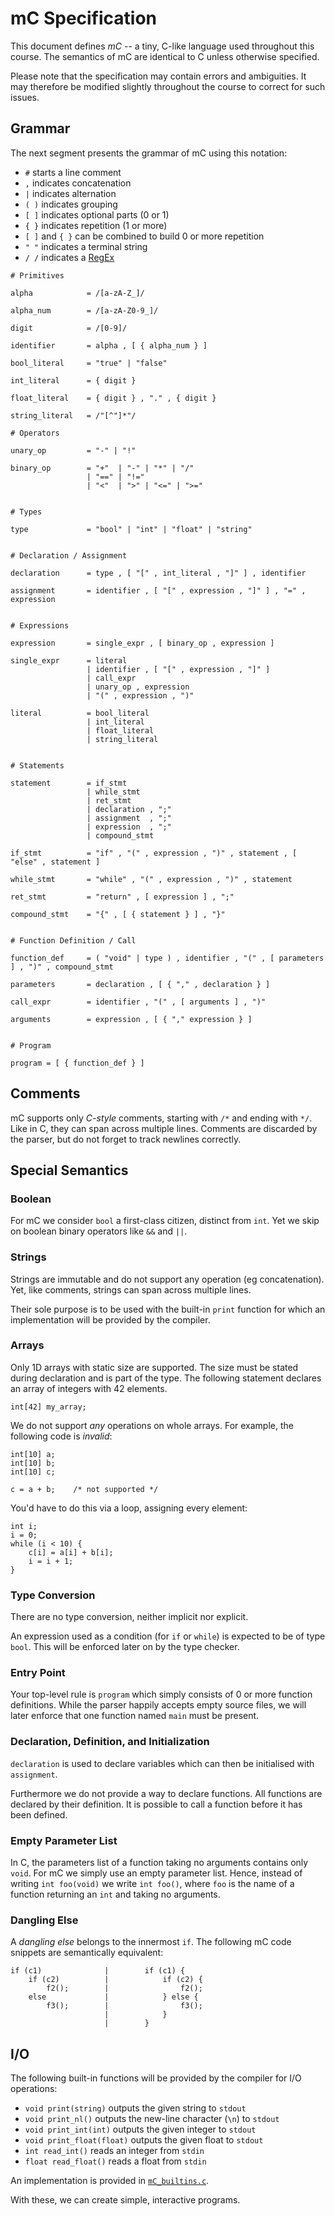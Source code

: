 # mC Specification

This document defines *mC* -- a tiny, C-like language used throughout this course.
The semantics of mC are identical to C unless otherwise specified.

Please note that the specification may contain errors and ambiguities.
It may therefore be modified slightly throughout the course to correct for such issues.

## Grammar

The next segment presents the grammar of mC using this notation:

- `#` starts a line comment
- `,` indicates concatenation
- `|` indicates alternation
- `( )` indicates grouping
- `[ ]` indicates optional parts (0 or 1)
- `{ }` indicates repetition (1 or more)
- `[ ]` and `{ }` can be combined to build 0 or more repetition
- `" "` indicates a terminal string
- `/ /` indicates a [RegEx]

[RegEx]: <https://www.regular-expressions.info/>

```
# Primitives

alpha            = /[a-zA-Z_]/

alpha_num        = /[a-zA-Z0-9_]/

digit            = /[0-9]/

identifier       = alpha , [ { alpha_num } ]

bool_literal     = "true" | "false"

int_literal      = { digit }

float_literal    = { digit } , "." , { digit }

string_literal   = /"[^"]*"/

# Operators

unary_op         = "-" | "!"

binary_op        = "+"  | "-" | "*" | "/"
                 | "==" | "!="
                 | "<"  | ">" | "<=" | ">="


# Types

type             = "bool" | "int" | "float" | "string"


# Declaration / Assignment

declaration      = type , [ "[" , int_literal , "]" ] , identifier

assignment       = identifier , [ "[" , expression , "]" ] , "=" , expression


# Expressions

expression       = single_expr , [ binary_op , expression ]

single_expr      = literal
                 | identifier , [ "[" , expression , "]" ]
                 | call_expr
                 | unary_op , expression
                 | "(" , expression , ")"

literal          = bool_literal
                 | int_literal
                 | float_literal
                 | string_literal


# Statements

statement        = if_stmt
                 | while_stmt
                 | ret_stmt
                 | declaration , ";"
                 | assignment  , ";"
                 | expression  , ";"
                 | compound_stmt

if_stmt          = "if" , "(" , expression , ")" , statement , [ "else" , statement ]

while_stmt       = "while" , "(" , expression , ")" , statement

ret_stmt         = "return" , [ expression ] , ";"

compound_stmt    = "{" , [ { statement } ] , "}"


# Function Definition / Call

function_def     = ( "void" | type ) , identifier , "(" , [ parameters ] , ")" , compound_stmt

parameters       = declaration , [ { "," , declaration } ]

call_expr        = identifier , "(" , [ arguments ] , ")"

arguments        = expression , [ { "," expression } ]


# Program

program = [ { function_def } ]
```

## Comments

mC supports only *C-style* comments, starting with `/*` and ending with `*/`.
Like in C, they can span across multiple lines.
Comments are discarded by the parser, but do not forget to track newlines correctly.

## Special Semantics

### Boolean

For mC we consider `bool` a first-class citizen, distinct from `int`.
Yet we skip on boolean binary operators like `&&` and `||`.

### Strings

Strings are immutable and do not support any operation (eg concatenation).
Yet, like comments, strings can span across multiple lines.

Their sole purpose is to be used with the built-in `print` function for which an implementation will be provided by the compiler.

### Arrays

Only 1D arrays with static size are supported.
The size must be stated during declaration and is part of the type.
The following statement declares an array of integers with 42 elements.

    int[42] my_array;

We do not support *any* operations on whole arrays.
For example, the following code is *invalid*:

    int[10] a;
    int[10] b;
    int[10] c;

    c = a + b;    /* not supported */

You'd have to do this via a loop, assigning every element:

    int i;
    i = 0;
    while (i < 10) {
    	c[i] = a[i] + b[i];
    	i = i + 1;
    }

### Type Conversion

There are no type conversion, neither implicit nor explicit.

An expression used as a condition (for `if` or `while`) is expected to be of type `bool`.
This will be enforced later on by the type checker.

### Entry Point

Your top-level rule is `program` which simply consists of 0 or more function definitions.
While the parser happily accepts empty source files, we will later enforce that one function named `main` must be present.

### Declaration, Definition, and Initialization

`declaration` is used to declare variables which can then be initialised with `assignment`.

Furthermore we do not provide a way to declare functions.
All functions are declared by their definition.
It is possible to call a function before it has been defined.

### Empty Parameter List

In C, the parameters list of a function taking no arguments contains only `void`.
For mC we simply use an empty parameter list.
Hence, instead of writing `int foo(void)` we write `int foo()`, where `foo` is the name of a function returning an `int` and taking no arguments.

### Dangling Else

A *dangling else* belongs to the innermost `if`.
The following mC code snippets are semantically equivalent:

    if (c1)              |        if (c1) {
        if (c2)          |            if (c2) {
            f2();        |                f2();
        else             |            } else {
            f3();        |                f3();
                         |            }
                         |        }

## I/O

The following built-in functions will be provided by the compiler for I/O operations:

- `void print(string)`      outputs the given string to `stdout`
- `void print_nl()`         outputs the new-line character (`\n`) to `stdout`
- `void print_int(int)`     outputs the given integer to `stdout`
- `void print_float(float)` outputs the given float to `stdout`
- `int read_int()`          reads an integer from `stdin`
- `float read_float()`      reads a float from `stdin`

An implementation is provided in [`mC_builtins.c`](mC_builtins.c).

With these, we can create simple, interactive programs.
